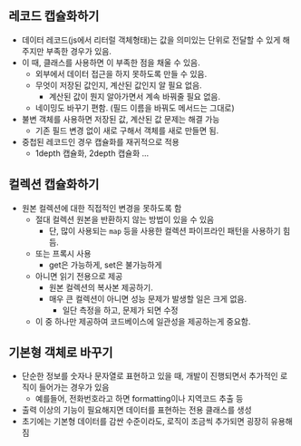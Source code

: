## 레코드 캡슐화하기

- 데이터 레코드(js에서 리터럴 객체형태)는 값을 의미있는 단위로 전달할 수 있게 해주지만 부족한 경우가 있음.
- 이 때, 클래스를 사용하면 이 부족한 점을 채울 수 있음.
  - 외부에서 데이터 접근을 하지 못하도록 만들 수 있음.
  - 무엇이 저장된 값인지, 계산된 값인지 알 필요 없음.
    - 계산된 값이 뭔지 알아가면서 계속 바꿔줄 필요 없음.
  - 네이밍도 바꾸기 편함. (필드 이름을 바꿔도 메서드는 그대로)
- 불변 객체를 사용하면 저장된 값, 계산된 값 문제는 해결 가능
  - 기존 필드 변경 없이 새로 구해서 객체를 새로 만들면 됨.
- 중첩된 레코드인 경우 캡슐화를 재귀적으로 적용
  - 1depth 캡슐화, 2depth 캡슐화 ...

## 컬렉션 캡슐화하기

- 원본 컬렉션에 대한 직접적인 변경을 못하도록 함
  - 절대 컬렉션 원본을 반환하지 않는 방법이 있을 수 있음
    - 단, 많이 사용되는 `map` 등을 사용한 컬렉션 파이프라인 패턴을 사용하기 힘듬.
  - 또는 프록시 사용
    - get은 가능하게, set은 불가능하게
  - 아니면 읽기 전용으로 제공
    - 원본 컬렉션의 복사본 제공하기.
    - 매우 큰 컬렉션이 아니면 성능 문제가 발생할 일은 크게 없음.
      - 일단 측정을 하고, 문제가 되면 수정
  - 이 중 하나만 제공하여 코드베이스에 일관성을 제공하는게 중요함.

## 기본형 객체로 바꾸기

- 단순한 정보를 숫자나 문자열로 표현하고 있을 때, 개발이 진행되면서 추가적인 로직이 들어가는 경우가 있음
  - 예를들어, 전화번호라고 하면 formatting이나 지역코드 추출 등
- 출력 이상의 기능이 필요해지면 데이터를 표현하는 전용 클래스를 생성
- 초기에는 기본형 데이터를 감싼 수준이라도, 로직이 조금씩 추가되면 굉장히 유용해짐
